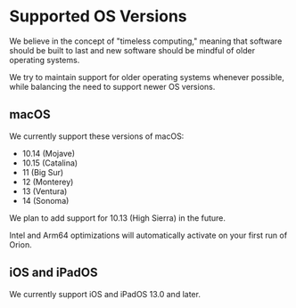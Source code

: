 # Supported OS Versions

We believe in the concept of "timeless computing," meaning that software should be built to last and new software should be mindful of older operating systems.

We try to maintain support for older operating systems whenever possible, while balancing the need to support newer OS versions.

<a name="macOS"></a>
## macOS

We currently support these versions of macOS:

- 10.14 (Mojave)
- 10.15 (Catalina)
- 11 (Big Sur)
- 12 (Monterey)
- 13 (Ventura)
- 14 (Sonoma)

We plan to add support for 10.13 (High Sierra) in the future.

Intel and Arm64 optimizations will automatically activate on your first run of Orion.

<a name="iOS_iPadOS"></a>
## iOS and iPadOS

We currently support iOS and iPadOS 13.0 and later.
